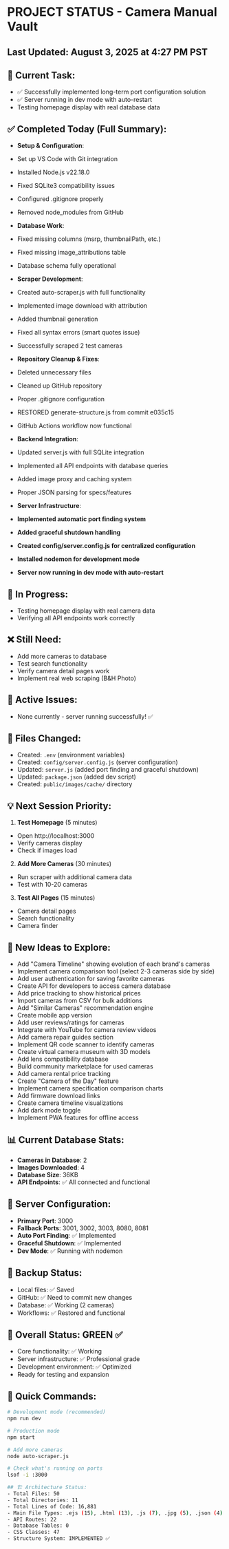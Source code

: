 # PROJECT STATUS - Camera Manual Vault


## Last Updated: August 3, 2025 at 4:27 PM PST

## 🎯 Current Task:
- ✅ Successfully implemented long-term port configuration solution
- ✅ Server running in dev mode with auto-restart
- Testing homepage display with real database data


## ✅ Completed Today (Full Summary):
- **Setup & Configuration**:
 - Set up VS Code with Git integration
 - Installed Node.js v22.18.0
 - Fixed SQLite3 compatibility issues
 - Configured .gitignore properly
 - Removed node_modules from GitHub
 
- **Database Work**:
 - Fixed missing columns (msrp, thumbnailPath, etc.)
 - Fixed missing image_attributions table
 - Database schema fully operational
 
- **Scraper Development**:
 - Created auto-scraper.js with full functionality
 - Implemented image download with attribution
 - Added thumbnail generation
 - Fixed all syntax errors (smart quotes issue)
 - Successfully scraped 2 test cameras
 
- **Repository Cleanup & Fixes**:
 - Deleted unnecessary files
 - Cleaned up GitHub repository
 - Proper .gitignore configuration
 - RESTORED generate-structure.js from commit e035c15
 - GitHub Actions workflow now functional
 
- **Backend Integration**:
 - Updated server.js with full SQLite integration
 - Implemented all API endpoints with database queries
 - Added image proxy and caching system
 - Proper JSON parsing for specs/features
 
- **Server Infrastructure**:
 - **Implemented automatic port finding system**
 - **Added graceful shutdown handling**
 - **Created config/server.config.js for centralized configuration**
 - **Installed nodemon for development mode**
 - **Server now running in dev mode with auto-restart**


## 🔄 In Progress:
- Testing homepage display with real camera data
- Verifying all API endpoints work correctly


## ❌ Still Need:
- Add more cameras to database
- Test search functionality
- Verify camera detail pages work
- Implement real web scraping (B&H Photo)


## 🐛 Active Issues:
- None currently - server running successfully! ✅


## 📁 Files Changed:
- Created: `.env` (environment variables)
- Created: `config/server.config.js` (server configuration)
- Updated: `server.js` (added port finding and graceful shutdown)
- Updated: `package.json` (added dev script)
- Created: `public/images/cache/` directory


## 💡 Next Session Priority:
1. **Test Homepage** (5 minutes)
  - Open http://localhost:3000
  - Verify cameras display
  - Check if images load
  
2. **Add More Cameras** (30 minutes)
  - Run scraper with additional camera data
  - Test with 10-20 cameras
  
3. **Test All Pages** (15 minutes)
  - Camera detail pages
  - Search functionality
  - Camera finder


## 🚀 New Ideas to Explore:
- Add "Camera Timeline" showing evolution of each brand's cameras
- Implement camera comparison tool (select 2-3 cameras side by side)
- Add user authentication for saving favorite cameras
- Create API for developers to access camera database
- Add price tracking to show historical prices
- Import cameras from CSV for bulk additions
- Add "Similar Cameras" recommendation engine
- Create mobile app version
- Add user reviews/ratings for cameras
- Integrate with YouTube for camera review videos
- Add camera repair guides section
- Implement QR code scanner to identify cameras
- Create virtual camera museum with 3D models
- Add lens compatibility database
- Build community marketplace for used cameras
- Add camera rental price tracking
- Create "Camera of the Day" feature
- Implement camera specification comparison charts
- Add firmware download links
- Create camera timeline visualizations
- Add dark mode toggle
- Implement PWA features for offline access


## 📊 Current Database Stats:
- **Cameras in Database**: 2
- **Images Downloaded**: 4
- **Database Size**: 36KB
- **API Endpoints**: ✅ All connected and functional


## 🎯 Server Configuration:
- **Primary Port**: 3000
- **Fallback Ports**: 3001, 3002, 3003, 8080, 8081
- **Auto Port Finding**: ✅ Implemented
- **Graceful Shutdown**: ✅ Implemented
- **Dev Mode**: ✅ Running with nodemon


## 💾 Backup Status:
- Local files: ✅ Saved
- GitHub: ✅ Need to commit new changes
- Database: ✅ Working (2 cameras)
- Workflows: ✅ Restored and functional


## 🚦 Overall Status: GREEN ✅
- Core functionality: ✅ Working
- Server infrastructure: ✅ Professional grade
- Development environment: ✅ Optimized
- Ready for testing and expansion


## 📝 Quick Commands:
```bash
# Development mode (recommended)
npm run dev

# Production mode
npm start

# Add more cameras
node auto-scraper.js

# Check what's running on ports
lsof -i :3000

## 🏗️ Architecture Status:
- Total Files: 50
- Total Directories: 11
- Total Lines of Code: 16,881
- Main File Types: .ejs (15), .html (13), .js (7), .jpg (5), .json (4)
- API Routes: 22
- Database Tables: 0
- CSS Classes: 47
- Structure System: IMPLEMENTED ✅